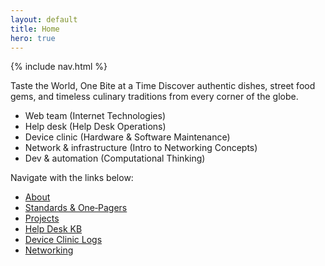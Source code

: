 ```yaml
---
layout: default
title: Home
hero: true
---
```


{% include nav.html %}

Taste the World, One Bite at a Time
Discover authentic dishes, street food gems, and timeless culinary traditions from every corner of the globe.

- Web team (Internet Technologies)
- Help desk (Help Desk Operations)
- Device clinic (Hardware & Software Maintenance)
- Network & infrastructure (Intro to Networking Concepts)
- Dev & automation (Computational Thinking)

Navigate with the links below:

- [About](/about/)
- [Standards & One‑Pagers](/standards/)
- [Projects](/projects/)
- [Help Desk KB](/kb/)
- [Device Clinic Logs](/logs/)
- [Networking](/net/)
